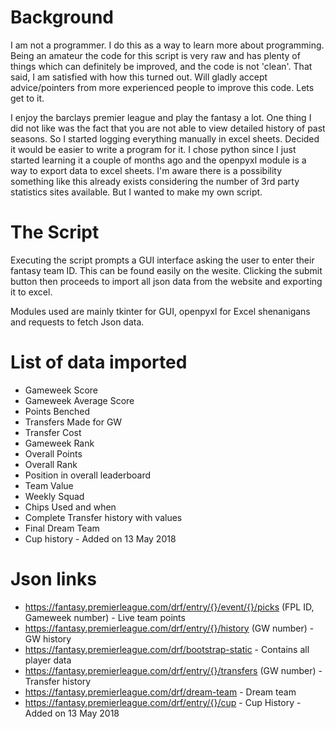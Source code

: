 # Background
I am not a programmer. I do this as a way to learn more about programming. Being an amateur the code for this script is very raw and has plenty of things which can definitely be improved, and the code is not 'clean'. That said, I am satisfied with how this turned out. Will gladly accept advice/pointers from more experienced people to improve this code. Lets get to it. 

I enjoy the barclays premier league and play the fantasy a lot. One thing I did not like was the fact that you are not able to view detailed history of past seasons. So I started logging everything manually in excel sheets. Decided it would be easier to write a program for it. I chose python since I just started learning it a couple of months ago and the openpyxl module is a way to export data to excel sheets. I'm aware there is a possibility something like this already exists considering the number of 3rd party statistics sites available. But I wanted to make my own script. 
# The Script
Executing the script prompts a GUI interface asking the user to enter their fantasy team ID. This can be found easily on the wesite. Clicking the submit button then proceeds to import all json data from the website and exporting it to excel. 

Modules used are mainly tkinter for GUI, openpyxl for Excel shenanigans and requests to fetch Json data. 

# List of data imported
 - Gameweek Score
 - Gameweek Average Score
 - Points Benched
 - Transfers Made for GW
 - Transfer Cost
 - Gameweek Rank
 - Overall Points
 - Overall Rank
 - Position in overall leaderboard
 - Team Value
 - Weekly Squad
 - Chips Used and when
 - Complete Transfer history with values
 - Final Dream Team
 - Cup history - Added on 13 May 2018
# Json links
 - https://fantasy.premierleague.com/drf/entry/{}/event/{}/picks (FPL ID, Gameweek number) - Live team points
 - https://fantasy.premierleague.com/drf/entry/{}/history (GW number) - GW history
 - https://fantasy.premierleague.com/drf/bootstrap-static  - Contains all player data
 - https://fantasy.premierleague.com/drf/entry/{}/transfers (GW number) - Transfer history
 - https://fantasy.premierleague.com/drf/dream-team  - Dream team
 - https://fantasy.premierleague.com/drf/entry/{}/cup - Cup History - Added on 13 May 2018
